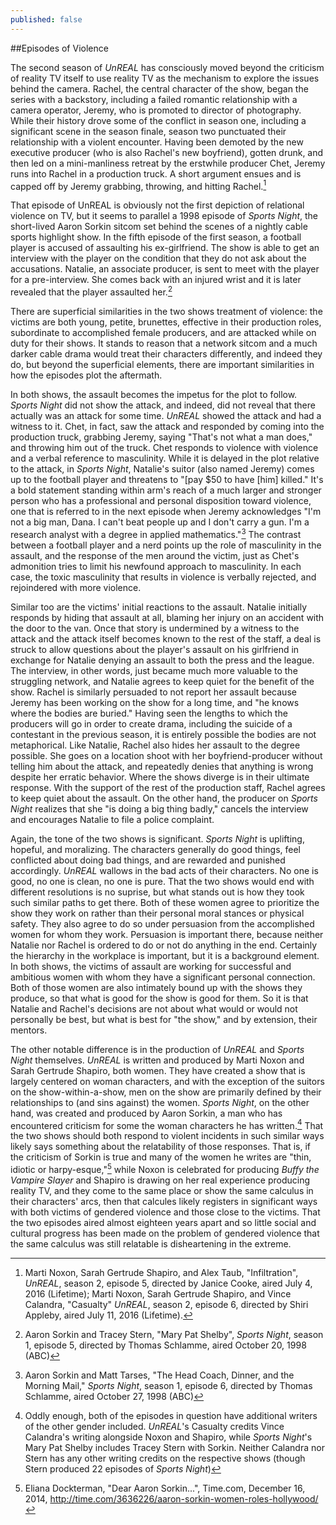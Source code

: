 ```yaml
---
published: false
---
```

##Episodes of Violence

The second season of *UnREAL* has consciously moved beyond the criticism of reality TV itself to use reality TV as the mechanism to explore the issues behind the camera. Rachel, the central character of the show, began the series with a backstory, including a failed romantic relationship with a camera operator, Jeremy, who is promoted to director of photography. While their history drove some of the conflict in season one, including a significant scene in the season finale, season two punctuated their relationship with a violent encounter. Having been demoted by the new executive producer (who is also Rachel's new boyfriend), gotten drunk, and then led on a mini-manliness retreat by the erstwhile producer Chet, Jeremy runs into Rachel in a production truck. A short argument ensues and is capped off by Jeremy grabbing, throwing, and hitting Rachel.[^1]

That episode of UnREAL is obviously not the first depiction of relational violence on TV, but it seems to parallel a 1998 episode of *Sports Night*, the short-lived Aaron Sorkin sitcom set behind the scenes of a nightly cable sports highlight show. In the fifth episode of the first season, a football player is accused of assaulting his ex-girlfriend. The show is able to get an interview with the player on the condition that they do not ask about the accusations. Natalie, an associate producer, is sent to meet with the player for a pre-interview. She comes back with an injured wrist and it is later revealed that the player assaulted her.[^2]

There are superficial similarities in the two shows treatment of violence: the victims are both young, petite, brunettes, effective in their production roles, subordinate to accomplished female producers, and are attacked while on duty for their shows. It stands to reason that a network sitcom and a much darker cable drama would treat their characters differently, and indeed they do, but beyond the superficial elements, there are important similarities in how the episodes plot the aftermath.

In both shows, the assault becomes the impetus for the plot to follow. *Sports Night* did not show the attack, and indeed, did not reveal that there actually was an attack for some time. *UnREAL* showed the attack and had a witness to it. Chet, in fact, saw the attack and responded by coming into the production truck, grabbing Jeremy, saying "That's not what a man does," and throwing him out of the truck. Chet responds to violence with violence and a verbal reference to masculinity. While it is delayed in the plot relative to the attack, in *Sports Night*, Natalie's suitor (also named Jeremy) comes up to the football player and threatens to "[pay $50 to have [him] killed." It's a bold statement standing within arm's reach of a much larger and stronger person who has a professional and personal disposition toward violence, one that is referred to in the next episode when Jeremy acknowledges "I'm not a big man, Dana. I can't beat people up and I don't carry a gun. I'm a research analyst with a degree in applied mathematics."[^3] The contrast between a football player and a nerd points up the role of masculinity in the assault, and the response of the men around the victim, just as Chet's admonition tries to limit his newfound approach to masculinity. In each case, the toxic masculinity that results in violence is verbally rejected, and rejoindered with more violence.

Similar too are the victims' initial reactions to the assault. Natalie initially responds by hiding that assault at all, blaming her injury on an accident with the door to the van. Once that story is undermined by a witness to the attack and the attack itself becomes known to the rest of the staff, a deal is struck to allow questions about the player's assault on his girlfriend in exchange for Natalie denying an assault to both the press and the league. The interview, in other words, just became much more valuable to the struggling network, and Natalie agrees to keep quiet for the benefit of the show. Rachel is similarly persuaded to not report her assault because Jeremy has been working on the show for a long time, and "he knows where the bodies are buried." Having seen the lengths to which the producers will go in order to create drama, including the suicide of a contestant in the previous season, it is entirely possible the bodies are not metaphorical. Like Natalie, Rachel also hides her assault to the degree possible. She goes on a location shoot with her boyfriend-producer without telling him about the attack, and repeatedly denies that anything is wrong despite her erratic behavior. Where the shows diverge is in their ultimate response. With the support of the rest of the production staff, Rachel agrees to keep quiet about the assault. On the other hand, the producer on *Sports Night* realizes that she "is doing a big thing badly," cancels the interview and encourages Natalie to file a police complaint.

Again, the tone of the two shows is significant. *Sports Night* is uplifting, hopeful, and moralizing. The characters generally do good things, feel conflicted about doing bad things, and are rewarded and punished accordingly. *UnREAL* wallows in the bad acts of their characters. No one is good, no one is clean, no one is pure. That the two shows would end with different resolutions is no suprise, but what stands out is how they took such similar paths to get there. Both of these women agree to prioritize the show they work on rather than their personal moral stances or physical safety. They also agree to do so under persuasion from the accomplished women for whom they work. Persuasion is important there, because neither Natalie nor Rachel is ordered to do or not do anything in the end. Certainly the hierarchy in the workplace is important, but it is a background element. In both shows, the victims of assault are working for successful and ambitious women with whom they have a significant personal connection. Both of those women are also intimately bound up with the shows they produce, so that what is good for the show is good for them. So it is that Natalie and Rachel's decisions are not about what would or would not personally be best, but what is best for "the show," and by extension, their mentors.

The other notable difference is in the production of *UnREAL* and *Sports Night* themselves. *UnREAL* is written and produced by Marti Noxon and Sarah Gertrude Shapiro, both women. They have created a show that is largely centered on woman characters, and with the exception of the suitors on the show-within-a-show, men on the show are primarily defined by their relationships to (and sins against) the women. *Sports Night*, on the other hand, was created and produced by Aaron Sorkin, a man who has encountered criticism for some the woman characters he has written.[^4] That the two shows should both respond to violent incidents in such similar ways likely says something about the relatability of those responses. That is, if the criticism of Sorkin is true and many of the women he writes are "thin, idiotic or harpy-esque,"[^5] while Noxon is celebrated for producing *Buffy the Vampire Slayer* and Shapiro is drawing on her real experience producing reality TV, and they come to the same place or show the same calculus in their characters' arcs, then that calcules likely registers in significant ways with both victims of gendered violence and those close to the victims. That the two episodes aired almost eighteen years apart and so little social and cultural progress has been made on the problem of gendered violence that the same calculus was still relatable is disheartening in the extreme. 

[^1]:Marti Noxon, Sarah Gertrude Shapiro, and Alex Taub, "Infiltration", *UnREAL*, season 2, episode 5, directed by Janice Cooke, aired July 4, 2016 (Lifetime); Marti Noxon, Sarah Gertrude Shapiro, and Vince Calandra, "Casualty" *UnREAL*, season 2, episode 6, directed by Shiri Appleby, aired July 11, 2016 (Lifetime).

[^2]:Aaron Sorkin and Tracey Stern, "Mary Pat Shelby", *Sports Night*, season 1, episode 5, directed by Thomas Schlamme, aired October 20, 1998 (ABC)

[^3]:Aaron Sorkin and Matt Tarses, "The Head Coach, Dinner, and the Morning Mail," *Sports Night*, season 1, episode 6, directed by Thomas Schlamme, aired October 27, 1998 (ABC)

[^4]: Oddly enough, both of the episodes in question have additional writers of the other gender included. *UnREAL*'s Casualty credits Vince Calandra's writing alongside Noxon and Shapiro, while *Sports Night*'s Mary Pat Shelby includes Tracey Stern with Sorkin. Neither Calandra nor Stern has any other writing credits on the respective shows (though Stern produced 22 episodes of *Sports Night*)

[^5]:Eliana Dockterman, "Dear Aaron Sorkin...", Time.com, December 16, 2014, http://time.com/3636226/aaron-sorkin-women-roles-hollywood/
